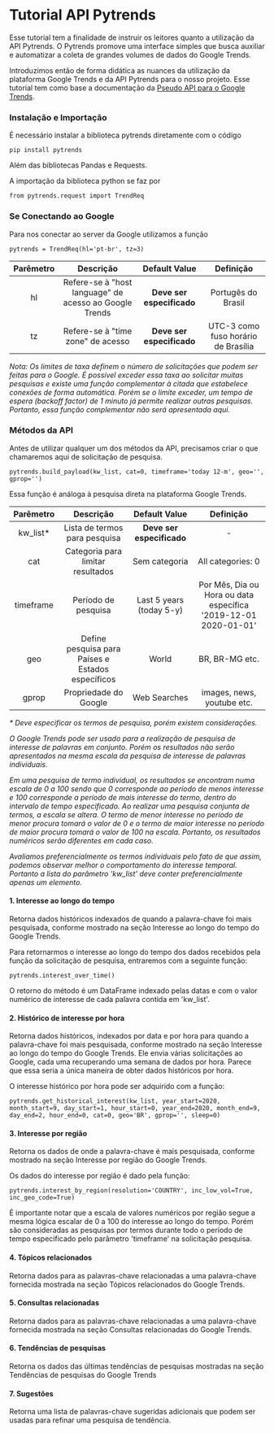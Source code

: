 # Tutorial API Pytrends

Esse tutorial tem a finalidade de instruir os leitores quanto a utilização da API Pytrends. O Pytrends promove uma interface simples que busca auxiliar e automatizar a coleta de grandes volumes de dados do Google Trends. 

Introduzimos então de forma didática as nuances da utilização da plataforma Google Trends e da API Pytrends para o nosso projeto. 
Esse tutorial tem como base a documentação da [Pseudo API para o  Google Trends](https://pypi.org/project/pytrends/#related-queries).

### Instalação e Importação

É necessário instalar a biblioteca pytrends diretamente com o código
```
pip install pytrends
```

Além das bibliotecas Pandas e Requests.

A importação da biblioteca python se faz por

```
from pytrends.request import TrendReq
```

### Se Conectando ao Google

Para nos conectar ao server da Google utilizamos a função

```
pytrends = TrendReq(hl='pt-br', tz=3)
```

Parêmetro | Descrição | Default Value | Definição 
:-------: | :-------: | :-------: | :-------:
hl | Refere-se à "host language" de acesso ao Google Trends | **Deve ser especificado** | Portugês do Brasil
tz | Refere-se à "time zone" de acesso| **Deve ser especificado** | UTC-3 como fuso horário de Brasília

_Nota: Os limites de taxa definem o número de solicitações que podem ser feitas para o Google. É possível exceder essa taxa ao solicitar muitas pesquisas e existe uma função complementar à citada que estabelece conexões de forma automática. Porém se o limite exceder, um tempo de espera (backoff factor) de 1 minuto já permite realizar outras pesquisas. Portanto, essa função complementar não será apresentada aqui._

### Métodos da API

Antes de utilizar qualquer um dos métodos da API, precisamos criar o que chamaremos aqui de solicitação de pesquisa.

```
pytrends.build_payload(kw_list, cat=0, timeframe='today 12-m', geo='', gprop='') 
```

Essa função é análoga à pesquisa direta na plataforma Google Trends.

Parêmetro | Descrição | Default Value | Definição 
:-------: | :-------: | :-------: | :-------:
kw_list* | Lista de termos para pesquisa | **Deve ser especificado** | -
cat | Categoria para limitar resultados | Sem categoria | All categories: 0
timeframe | Período de pesquisa | Last 5 years (today 5-y) | Por Mês, Dia ou Hora ou data específica '2019-12-01 2020-01-01'
geo | Define pesquisa para Países e Estados específicos | World | BR, BR-MG etc.
gprop | Propriedade do Google | Web Searches | images, news, youtube etc.


_* Deve especificar os termos de pesquisa, porém existem considerações._

   _O Google Trends pode ser usado para a realização de pesquisa de interesse de palavras em conjunto. Porém os resultados não serão apresentados na mesma escala da pesquisa de interesse de palavras individuais._ 
   
   _Em uma pesquisa de termo individual, os resultados se encontram numa escala de 0 a 100 sendo que 0 corresponde ao período de menos interesse e 100 corresponde a período de mais interesse do termo, dentro do intervalo de tempo especificado. Ao realizar uma pesquisa conjunta de termos, a escala se altera. O termo de menor interesse no período de menor procura tomará o valor de 0 e o termo de maior interesse no período de maior procura tomará o valor de 100 na escala. Portanto, os resultados numéricos serão diferentes em cada caso._
   
   _Avaliamos preferencialmente os termos individuais pelo fato de que assim, podemos observar melhor o comportamento do interesse temporal. Portanto a lista do parâmetro 'kw_list' deve conter preferencialmente apenas um elemento._
   

#### 1. Interesse ao longo do tempo

Retorna dados históricos indexados de quando a palavra-chave foi mais pesquisada, conforme mostrado na seção Interesse ao longo do tempo do Google Trends.

Para retornarmos o interesse ao longo do tempo dos dados recebidos pela função da solicitação de pesquisa, entraremos com a seguinte função:

```
pytrends.interest_over_time()
```

O retorno do método é um DataFrame indexado pelas datas e com o valor numérico de interesse de cada palavra contida em 'kw_list'.

#### 2. Histórico de interesse por hora

Retorna dados históricos, indexados por data e por hora para quando a palavra-chave foi mais pesquisada, conforme mostrado na seção Interesse ao longo do tempo do Google Trends. Ele envia várias solicitações ao Google, cada uma recuperando uma semana de dados por hora. Parece que essa seria a única maneira de obter dados históricos por hora.


O interesse histórico por hora pode ser adquirido com a função:

```
pytrends.get_historical_interest(kw_list, year_start=2020, month_start=9, day_start=1, hour_start=0, year_end=2020, month_end=9, day_end=2, hour_end=0, cat=0, geo='BR', gprop='', sleep=0)
```


#### 3. Interesse por região 

Retorna os dados de onde a palavra-chave é mais pesquisada, conforme mostrado na seção Interesse por região do Google Trends.

Os dados do interesse por região é dado pela função:

```
pytrends.interest_by_region(resolution='COUNTRY', inc_low_vol=True, inc_geo_code=True)
```

É importante notar que a escala de valores numéricos por região segue a mesma lógica escalar de 0 a 100 do interesse ao longo do tempo. Porém são consideradas as pesquisas por termos durante todo o período de tempo especificado pelo parâmetro 'timeframe' na solicitação pesquisa.

#### 4. Tópicos relacionados

Retorna dados para as palavras-chave relacionadas a uma palavra-chave fornecida mostrada na seção Tópicos relacionados do Google Trends.

#### 5. Consultas relacionadas

Retorna dados para as palavras-chave relacionadas a uma palavra-chave fornecida mostrada na seção Consultas relacionadas do Google Trends.

#### 6. Tendências de pesquisas

Retorna os dados das últimas tendências de pesquisas mostradas na seção Tendências de pesquisas do Google Trends

#### 7. Sugestões

Retorna uma lista de palavras-chave sugeridas adicionais que podem ser usadas para refinar uma pesquisa de tendência. 

